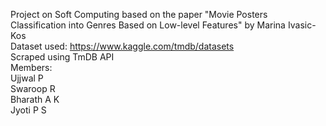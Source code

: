 Project on Soft Computing based on the paper "Movie Posters Classification into Genres Based on Low-level Features" by Marina Ivasic-Kos</br>
Dataset used: https://www.kaggle.com/tmdb/datasets </br>
Scraped using TmDB API </br>
Members:</br>
Ujjwal P</br>
Swaroop R</br>
Bharath A K</br>
Jyoti P S
